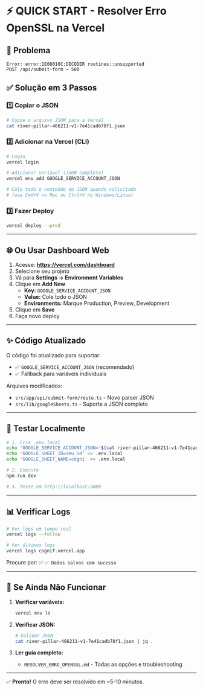 # ⚡ QUICK START - Resolver Erro OpenSSL na Vercel

## 🔴 Problema
```
Error: error:1E08010C:DECODER routines::unsupported
POST /api/submit-form → 500
```

## ✅ Solução em 3 Passos

### 1️⃣ Copiar o JSON
```bash
# Copie o arquivo JSON para a Vercel
cat river-pillar-466211-v1-7e41cadb78f1.json
```

### 2️⃣ Adicionar na Vercel (CLI)
```bash
# Login
vercel login

# Adicionar variável (JSON completo)
vercel env add GOOGLE_SERVICE_ACCOUNT_JSON

# Cole todo o conteúdo do JSON quando solicitado
# (use Cmd+V no Mac ou Ctrl+V no Windows/Linux)
```

### 3️⃣ Fazer Deploy
```bash
vercel deploy --prod
```

---

## 🌐 Ou Usar Dashboard Web

1. Acesse: **https://vercel.com/dashboard**
2. Selecione seu projeto
3. Vá para **Settings → Environment Variables**
4. Clique em **Add New**
   - **Key:** `GOOGLE_SERVICE_ACCOUNT_JSON`
   - **Value:** Cole todo o JSON
   - **Environments:** Marque Production, Preview, Development
5. Clique em **Save**
6. Faça novo deploy

---

## ✨ Código Atualizado

O código foi atualizado para suportar:
- ✅ `GOOGLE_SERVICE_ACCOUNT_JSON` (recomendado)
- ✅ Fallback para variáveis individuais

Arquivos modificados:
- `src/app/api/submit-form/route.ts` - Novo parser JSON
- `src/lib/googleSheets.ts` - Suporte a JSON completo

---

## 🧪 Testar Localmente
```bash
# 1. Crie .env.local
echo 'GOOGLE_SERVICE_ACCOUNT_JSON='$(cat river-pillar-466211-v1-7e41cadb78f1.json) > .env.local
echo 'GOOGLE_SHEET_ID=seu_id' >> .env.local
echo 'GOOGLE_SHEET_NAME=cogni' >> .env.local

# 2. Execute
npm run dev

# 3. Teste em http://localhost:3000
```

---

## 📊 Verificar Logs
```bash
# Ver logs em tempo real
vercel logs --follow

# Ver últimos logs
vercel logs cognif.vercel.app
```

Procure por: ✅ `✅ Dados salvos com sucesso` 

---

## 🚨 Se Ainda Não Funcionar

1. **Verificar variáveis:**
   ```bash
   vercel env ls
   ```

2. **Verificar JSON:**
   ```bash
   # Validar JSON
   cat river-pillar-466211-v1-7e41cadb78f1.json | jq .
   ```

3. **Ler guia completo:**
   - `RESOLVER_ERRO_OPENSSL.md` - Todas as opções e troubleshooting

---

✅ **Pronto!** O erro deve ser resolvido em ~5-10 minutos.
